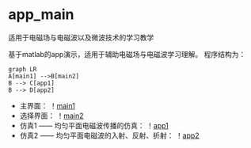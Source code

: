 # app_main
 适用于电磁场与电磁波以及微波技术的学习教学

 基于matlab的app演示，适用于辅助电磁场与电磁波学习理解。
 程序结构为：
 ```mermaid
graph LR
A[main1] -->B[main2]
B --> C[app1]
B --> D[app2]
```

- 主界面：
！[main1](images/image1.jpg)
- 选择界面：
！[main2](images/image2.jpg)
- 仿真1 —— 均匀平面电磁波传播的仿真：
！[app1](images/image3.jpg)
- 仿真2 —— 均匀平面电磁波的入射、反射、折射：
！[app2](images/image4.jpg)
